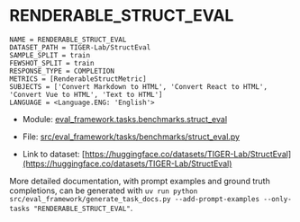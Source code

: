 # RENDERABLE_STRUCT_EVAL

````
NAME = RENDERABLE_STRUCT_EVAL
DATASET_PATH = TIGER-Lab/StructEval
SAMPLE_SPLIT = train
FEWSHOT_SPLIT = train
RESPONSE_TYPE = COMPLETION
METRICS = [RenderableStructMetric]
SUBJECTS = ['Convert Markdown to HTML', 'Convert React to HTML', 'Convert Vue to HTML', 'Text to HTML']
LANGUAGE = <Language.ENG: 'English'>
````

- Module: [eval_framework.tasks.benchmarks.struct_eval](eval_framework.tasks.benchmarks.struct_eval)

- File: [src/eval_framework/tasks/benchmarks/struct_eval.py](../../src/eval_framework/tasks/benchmarks/struct_eval.py)

- Link to dataset: [https://huggingface.co/datasets/TIGER-Lab/StructEval](https://huggingface.co/datasets/TIGER-Lab/StructEval)

More detailed documentation, with prompt examples and ground truth completions, can be generated with `uv run python src/eval_framework/generate_task_docs.py --add-prompt-examples --only-tasks "RENDERABLE_STRUCT_EVAL"`.

